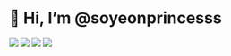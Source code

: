 # 👋 Hi, I’m @soyeonprincesss

<p>
<img src="https://img.shields.io/badge/python-pink?style=flat&logo=python&logoColor=F1007E"/>
<img src="https://img.shields.io/badge/javaScript-purple?style=flat&logo=javaScript&logoColor=BC52EE"/>
<img src="https://img.shields.io/badge/Eclipse IDE-pink?style=flat&logo=Eclipse IDE&logoColor=99004C"/>
<img src="https://img.shields.io/badge/C-lavender?style=flat&logo=C&logoColor=491757"/>
</p>
